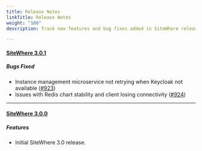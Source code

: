 ```yaml
---
title: Release Notes
linkTitle: Release Notes
weight: "100"
description: Track new features and bug fixes added in SiteWhere releases

---
```

#### [**SiteWhere 3.0.1**](https://github.com/sitewhere/sitewhere/releases/tag/v3.0.1)

##### _Bugs Fixed_
* Instance management microservice not retrying when Keycloak not available ([#923](https://github.com/sitewhere/sitewhere/issues/923))
* Issues with Redis chart stability and client losing connectivity ([#924](https://github.com/sitewhere/sitewhere/issues/924))

---

#### [**SiteWhere 3.0.0**](https://github.com/sitewhere/sitewhere/releases/tag/v3.0.0)

##### _Features_
* Initial SiteWhere 3.0 release.
